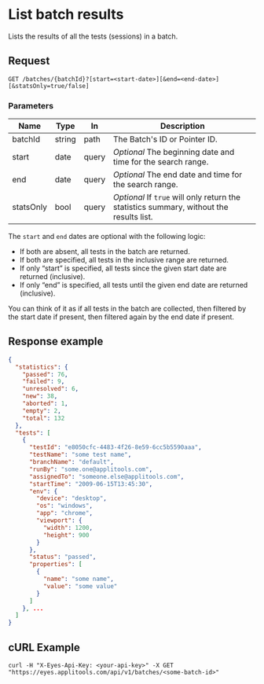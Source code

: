 # List batch results
Lists the results of all the tests (sessions) in a batch.

## Request
```
GET /batches/{batchId}?[start=<start-date>][&end=<end-date>][&statsOnly=true/false]
```
### Parameters

| Name      | Type   | In     | Description
| --------- | ------ | ------ | ------------------
| batchId   | string | path   | The Batch's ID or Pointer ID.
| start     | date   | query  | *Optional* The beginning date and time for the search range.
| end       | date   | query  | *Optional* The end date and time for the search range.
| statsOnly | bool   | query  | *Optional* If `true` will only return the statistics summary, without the results list.

The `start` and `end` dates are optional with the following logic:

* If both are absent, all tests in the batch are returned.
* If both are specified, all tests in the inclusive range are returned.
* If only “start” is specified, all tests since the given start date are returned (inclusive).
* If only “end” is specified, all tests until the given end date are returned (inclusive).

You can think of it as if all tests in the batch are collected, then filtered by the start date if present, then filtered again by the end date if present.

## Response example
```json
{
  "statistics": {
    "passed": 76,
    "failed": 9,
    "unresolved": 6,
    "new": 38,
    "aborted": 1,
    "empty": 2,
    "total": 132
  },
  "tests": [
    {
      "testId": "e8050cfc-4483-4f26-8e59-6cc5b5590aaa",
      "testName": "some test name",
      "branchName": "default",
      "runBy": "some.one@applitools.com",
      "assignedTo": "someone.else@applitools.com",
      "startTime": "2009-06-15T13:45:30",
      "env": {
        "device": "desktop",
        "os": "windows",
        "app": "chrome",
        "viewport": {
          "width": 1200,
          "height": 900
        }
      },
      "status": "passed",
      "properties": [ 
        {
          "name": "some name",
          "value": "some value"
        }
      ]
    }, ...
  ]
}
```

## cURL Example
```
curl -H "X-Eyes-Api-Key: <your-api-key>" -X GET "https://eyes.applitools.com/api/v1/batches/<some-batch-id>"
```